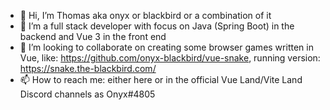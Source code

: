 - 👋 Hi, I’m Thomas aka onyx or blackbird or a combination of it
- 👀 I’m a full stack developer with focus on Java (Spring Boot) in the backend and Vue 3 in the front end
- 💞️ I’m looking to collaborate on creating some browser games written in Vue, like: https://github.com/onyx-blackbird/vue-snake, running version: https://snake.the-blackbird.com/ 
- 📫 How to reach me: either here or in the official Vue Land/Vite Land Discord channels as Onyx#4805
